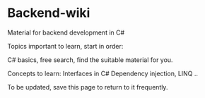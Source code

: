 # Backend-wiki
Material for backend development in C#

Topics important to learn, start in order:

C# basics, free search, find the suitable material for you.

Concepts to learn:
Interfaces in C#
Dependency injection,
LINQ
..

To be updated, save this page to return to it frequently.
